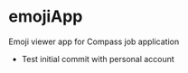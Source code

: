 # emojiApp
Emoji viewer app for Compass job application

- Test initial commit with personal account
